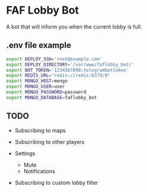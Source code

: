 # FAF Lobby Bot

A bot that will inform you when the current lobby is full.

## .env file example

```bash
export DEPLOY_SSH='root@example.com'
export DEPLOY_DIRECTORY='/var/www/faflobby_bot/'
export BOT_TOKEN='1234567890:telegrambottoken'
export REDIS_URL="redis://redis:6379/0"
export MONGO_HOST=mongo
export MONGO_USER=user
export MONGO_PASSWORD=password
export MONGO_DATABASE=faflobby_bot
```

## TODO

- Subscribing to maps

- Subscribing to other players

- Settings
  - Mute
  - Notifications

- Subscribing to custom lobby filter

